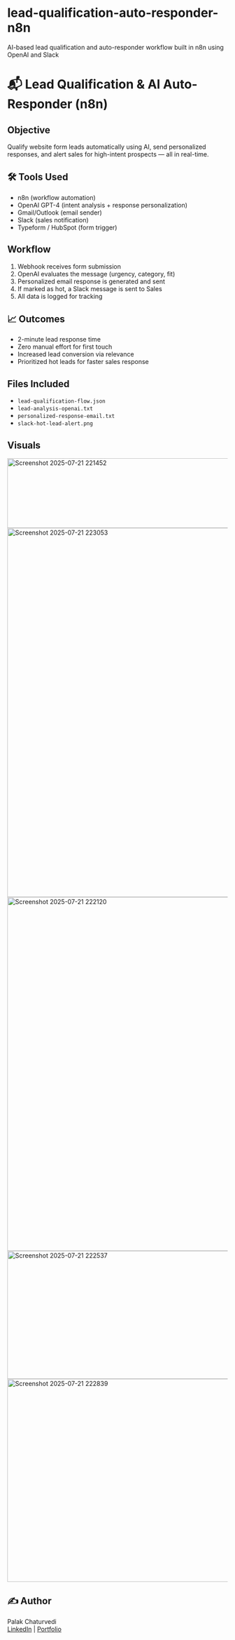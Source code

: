 # lead-qualification-auto-responder-n8n
AI-based lead qualification and auto-responder workflow built in n8n using OpenAI and Slack
# 📬 Lead Qualification & AI Auto-Responder (n8n)

##  Objective  
Qualify website form leads automatically using AI, send personalized responses, and alert sales for high-intent prospects — all in real-time.

## 🛠 Tools Used  
- n8n (workflow automation)  
- OpenAI GPT-4 (intent analysis + response personalization)  
- Gmail/Outlook (email sender)  
- Slack (sales notification)  
- Typeform / HubSpot (form trigger)

##  Workflow  
1. Webhook receives form submission  
2. OpenAI evaluates the message (urgency, category, fit)  
3. Personalized email response is generated and sent  
4. If marked as hot, a Slack message is sent to Sales  
5. All data is logged for tracking

## 📈 Outcomes  
- 2-minute lead response time  
- Zero manual effort for first touch  
- Increased lead conversion via relevance  
- Prioritized hot leads for faster sales response

##  Files Included  
- `lead-qualification-flow.json`  
- `lead-analysis-openai.txt`  
- `personalized-response-email.txt`  
- `slack-hot-lead-alert.png`

##  Visuals  
<img width="840" height="159" alt="Screenshot 2025-07-21 221452" src="https://github.com/user-attachments/assets/9a17d55f-f48f-45ab-a00b-cbfb302d36c1" />
<img width="1530" height="842" alt="Screenshot 2025-07-21 223053" src="https://github.com/user-attachments/assets/f52e23b4-6fc5-40f2-b427-3d17cbf4ffe6" />
<img width="1520" height="807" alt="Screenshot 2025-07-21 222120" src="https://github.com/user-attachments/assets/e61d060f-a199-435c-8978-2288ffc3e6a1" />
<img width="917" height="292" alt="Screenshot 2025-07-21 222537" src="https://github.com/user-attachments/assets/d320a66a-948a-4ffa-b862-44e049235111" />
<img width="1093" height="463" alt="Screenshot 2025-07-21 222839" src="https://github.com/user-attachments/assets/d4c867e9-e0f2-463f-ace7-d1c698dced82" />

## ✍️ Author
Palak Chaturvedi  
[LinkedIn](https://linkedin.com/in/palak-chaturvedi) | [Portfolio](https://www.notion.so/Lead-Qualification-AI-Auto-Responder-237080ad24ae80cc8b15e878f455fc78)



